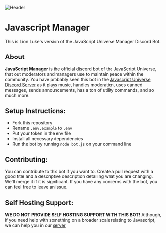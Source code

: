 
![Header](https://github.com/JavaScript-Universe/JavaScript-Manager-Luke/blob/main/header(1).png?raw=true "Header")

  

# Javascript Manager

  

This is Lion Luke's version of the JavaScript Universe Manager Discord Bot.

## About
**JavaScript Manager** is the official discord bot of the JavaScript Universe, that out moderators and managers use to maintain peace within the community.  You have probably seen this bot in the [Javascript Universe Discord Server](https://discord.gg/KBfTgpx) as it plays music, handles moderation, uses canned messages, sends announcements, has a ton of utility commands, and so much more.

## Setup Instructions:
- Fork this repository
- Rename `.env.example` to `.env`
- Put your token in the env file
- Install all necessary dependencies
- Run the bot by running `node bot.js` on your command line

## Contributing:
You can contribute to this bot if you want to.  Create a pull request with a good title and a descriptive description detailing what you are changing.  We'll merge it if it is significant.  If you have any concerns with the bot, you can feel free to leave an issue.

## Self Hosting Support:
**WE DO NOT PROVIDE SELF HOSTING SUPPORT WITH THIS BOT!**  Although, if you need help with something on a broader scale relating to Javascript, we can help you in our [server](https://discord.gg/KBfTgpx)
